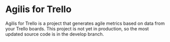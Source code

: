 # Agilis for Trello
Agilis for Trello is a project that generates agile metrics based on data from your Trello boards.
This project is not yet in production, so the most updated source code is in the develop branch.

